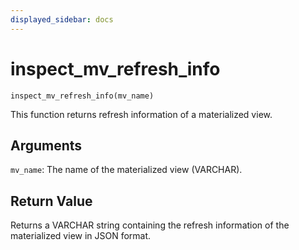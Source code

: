 ```yaml
---
displayed_sidebar: docs
---
```


# inspect_mv_refresh_info

`inspect_mv_refresh_info(mv_name)`

This function returns refresh information of a materialized view.

## Arguments

`mv_name`: The name of the materialized view (VARCHAR).

## Return Value

Returns a VARCHAR string containing the refresh information of the materialized view in JSON format.


